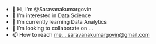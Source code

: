 - 👋 Hi, I’m @Saravanakumargovin
- 👀 I’m interested in Data Science 
- 🌱 I’m currently learning Data Analytics
- 💞️ I’m looking to collaborate on ...
- 📫 How to reach me....saravanakumargovin@gmail.com

<!---
Saravanakumargovin/Saravanakumargovin is a ✨ special ✨ repository because its `README.md` (this file) appears on your GitHub profile.
You can click the Preview link to take a look at your changes.
--->
